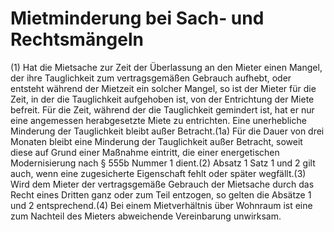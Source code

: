# Mietminderung bei Sach- und Rechtsmängeln

(1) Hat die Mietsache zur Zeit der Überlassung an den Mieter einen Mangel, der ihre Tauglichkeit zum vertragsgemäßen Gebrauch aufhebt, oder entsteht während der Mietzeit ein solcher Mangel, so ist der Mieter für die Zeit, in der die Tauglichkeit aufgehoben ist, von der Entrichtung der Miete befreit. Für die Zeit, während der die Tauglichkeit gemindert ist, hat er nur eine angemessen herabgesetzte Miete zu entrichten. Eine unerhebliche Minderung der Tauglichkeit bleibt außer Betracht.(1a) Für die Dauer von drei Monaten bleibt eine Minderung der Tauglichkeit außer Betracht, soweit diese auf Grund einer Maßnahme eintritt, die einer energetischen Modernisierung nach § 555b Nummer 1 dient.(2) Absatz 1 Satz 1 und 2 gilt auch, wenn eine zugesicherte Eigenschaft fehlt oder später wegfällt.(3) Wird dem Mieter der vertragsgemäße Gebrauch der Mietsache durch das Recht eines Dritten ganz oder zum Teil entzogen, so gelten die Absätze 1 und 2 entsprechend.(4) Bei einem Mietverhältnis über Wohnraum ist eine zum Nachteil des Mieters abweichende Vereinbarung unwirksam. 

